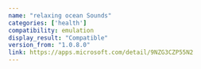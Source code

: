 ```yaml
---
name: "relaxing ocean Sounds"
categories: ['health']
compatibility: emulation
display_result: "Compatible"
version_from: "1.0.8.0"
link: https://apps.microsoft.com/detail/9NZG3CZP55N2
---
```

